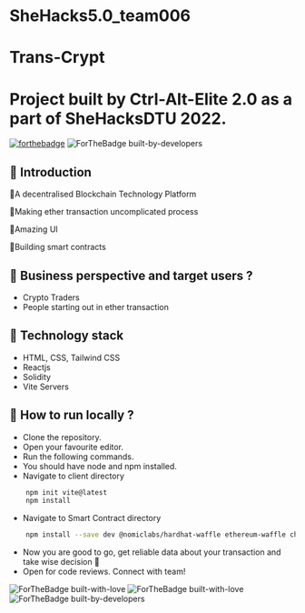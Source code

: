 # SheHacks5.0_team006
# Trans-Crypt
# Project built by Ctrl-Alt-Elite 2.0 as a part of SheHacksDTU 2022.



[![forthebadge](https://forthebadge.com/images/badges/uses-html.svg)](https://forthebadge.com)
![ForTheBadge built-by-developers](https://forthebadge.com/images/badges/made-with-javascript.svg)


## 📌 Introduction

 👾‍A decentralised Blockchain Technology Platform
 
 
 👾‍Making ether transaction uncomplicated process
 
 
 👾‍Amazing UI
 
 
 👾‍Building smart contracts


## 📌 Business perspective and target users ?
- Crypto Traders
- People starting out in ether transaction


## 📌 Technology stack
- HTML, CSS, Tailwind CSS
- Reactjs
- Solidity
- Vite Servers


## 📌 How to run locally ?
- Clone the repository.
- Open your favourite editor.
- Run the following commands.
- You should have node and npm installed.
- Navigate to client directory
```sh
    npm init vite@latest
    npm install
```
- Navigate to Smart Contract directory
```sh
    npm install --save dev @nomiclabs/hardhat-waffle ethereum-waffle chai @nomiclabs/hardhat-ether ethers
```
- Now you are good to go, get reliable data about your transaction and take wise decision  👾‍
- Open for code reviews. Connect with team!

![ForTheBadge built-with-love](https://forthebadge.com/images/badges/built-with-love.svg)
![ForTheBadge built-with-love](https://forthebadge.com/images/badges/check-it-out.svg)
![ForTheBadge built-by-developers](https://forthebadge.com/images/badges/powered-by-coffee.svg)
